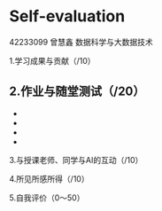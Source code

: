 # Self-evaluation

42233099 曾慧鑫 数据科学与大数据技术

1.学习成果与贡献（/10）

2.作业与随堂测试（/20）
-
-
-
-
-
3.与授课老师、同学与AI的互动（/10）

4.所见所感所得（/10）

5.自我评价（0～50）
